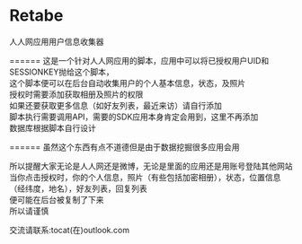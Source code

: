 Retabe
======

人人网应用用户信息收集器

======
这是一个针对人人网应用的脚本，应用中可以将已授权用户UID和SESSIONKEY抛给这个脚本，<br>
这个脚本便可以在后台自动收集用户的个人基本信息，状态，及照片<br>
授权时需要添加获取相册及照片的权限<br>
如果还要获取更多信息（如好友列表，最近来访）请自行添加<br>
脚本执行需要调用API，需要的SDK应用本身肯定会用到，这里不再添加<br>
数据库根据脚本自行设计<br>

======
虽然这个东西有点不道德但是由于数据挖掘很多应用会用<br>

所以提醒大家无论是人人网还是微博，无论是里面的应用还是用账号登陆其他网站<br>
当你点击授权时，你的个人信息，照片（有些包括加密相册），状态，位置信息（经纬度，地名），好友列表，回复列表<br>
便可能在后台被复制了下来<br>
所以请谨慎<br>

交流请联系:tocat(在)outlook.com